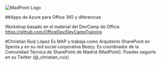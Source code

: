 ![MadPoint Logo](https://media.licdn.com/media/p/2/005/054/171/2dc2bdb.png)

##Apps de Azure para Office 365 y diferencias

Workshop basado en el material del DevCamp de Office: https://github.com/OfficeDev/DevCampTraining

#Christian Ruiz López
Es MAP y trabaja como Arquitecto SharePoint en Spenta y en su red social corporativa Beezy. Es coordinador de la Comunidad Técnica de SharePoint de Madrid (MadPoint). Puedes seguirle en su Twitter (@_christian_ruiz)